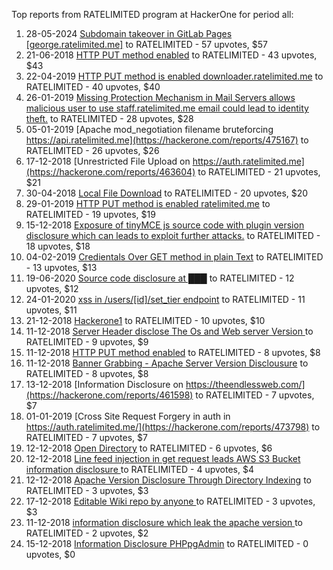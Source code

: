 Top reports from RATELIMITED program at HackerOne for period all:

1. 28-05-2024 [Subdomain takeover in GitLab Pages [george.ratelimited.me]](https://hackerone.com/reports/2523677) to RATELIMITED - 57 upvotes, $57
2. 21-06-2018 [HTTP PUT method enabled](https://hackerone.com/reports/369581) to RATELIMITED - 43 upvotes, $43
3. 22-04-2019 [HTTP PUT method is enabled downloader.ratelimited.me](https://hackerone.com/reports/545136) to RATELIMITED - 40 upvotes, $40
4. 26-01-2019 [Missing Protection Mechanism in Mail Servers allows malicious user to use staff.ratelimited.me email could lead to identity theft.](https://hackerone.com/reports/486667) to RATELIMITED - 28 upvotes, $28
5. 05-01-2019 [Apache mod_negotiation filename bruteforcing https://api.ratelimited.me](https://hackerone.com/reports/475167) to RATELIMITED - 26 upvotes, $26
6. 17-12-2018 [Unrestricted File Upload on https://auth.ratelimited.me](https://hackerone.com/reports/463604) to RATELIMITED - 21 upvotes, $21
7. 30-04-2018 [Local File Download](https://hackerone.com/reports/345162) to RATELIMITED - 20 upvotes, $20
8. 29-01-2019 [HTTP PUT method is enabled ratelimited.me](https://hackerone.com/reports/487656) to RATELIMITED - 19 upvotes, $19
9. 15-12-2018 [Exposure of tinyMCE js source code with plugin version disclosure which can leads to exploit further attacks.](https://hackerone.com/reports/463123) to RATELIMITED - 18 upvotes, $18
10. 04-02-2019 [Credientals Over GET method in plain Text](https://hackerone.com/reports/490899) to RATELIMITED - 13 upvotes, $13
11. 19-06-2020 [Source code disclosure at ███](https://hackerone.com/reports/902322) to RATELIMITED - 12 upvotes, $12
12. 24-01-2020 [xss in /users/[id]/set_tier endpoint](https://hackerone.com/reports/782764) to RATELIMITED - 11 upvotes, $11
13. 21-12-2018 [Hackerone1](https://hackerone.com/reports/471087) to RATELIMITED - 10 upvotes, $10
14. 11-12-2018 [Server Header disclose The Os and Web server Version ](https://hackerone.com/reports/460514) to RATELIMITED - 9 upvotes, $9
15. 11-12-2018 [HTTP PUT method enabled](https://hackerone.com/reports/460642) to RATELIMITED - 8 upvotes, $8
16. 11-12-2018 [Banner Grabbing - Apache Server Version Disclousure](https://hackerone.com/reports/460556) to RATELIMITED - 8 upvotes, $8
17. 13-12-2018 [Information Disclosure on https://theendlessweb.com/](https://hackerone.com/reports/461598) to RATELIMITED - 7 upvotes, $7
18. 01-01-2019 [Cross Site Request Forgery in auth in https://auth.ratelimited.me/](https://hackerone.com/reports/473798) to RATELIMITED - 7 upvotes, $7
19. 12-12-2018 [Open Directory](https://hackerone.com/reports/461242) to RATELIMITED - 6 upvotes, $6
20. 12-12-2018 [Line feed injection in get request leads AWS S3 Bucket information disclosure ](https://hackerone.com/reports/460928) to RATELIMITED - 4 upvotes, $4
21. 12-12-2018 [Apache Version Disclosure Through Directory Indexing](https://hackerone.com/reports/460956) to RATELIMITED - 3 upvotes, $3
22. 17-12-2018 [Editable Wiki repo by anyone ](https://hackerone.com/reports/463657) to RATELIMITED - 3 upvotes, $3
23. 11-12-2018 [ information disclosure which leak the apache version ](https://hackerone.com/reports/460530) to RATELIMITED - 2 upvotes, $2
24. 15-12-2018 [Information Disclosure PHPpgAdmin](https://hackerone.com/reports/463177) to RATELIMITED - 0 upvotes, $0
